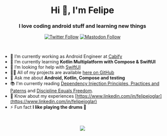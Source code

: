 <h1 align="center">Hi 👋, I'm Felipe</h1>
<h3 align="center">I love coding android stuff and learning new things</h3>

<p align="center">
  <a href="https://twitter.com/felipejoglar" target="blank"><img src="https://img.shields.io/twitter/follow/felipejoglar?logo=twitter&style=for-the-badge" alt="Twitter Follow"></a>
  <a rel="me" href="https://androiddev.social/@felipejoglar" target="blank"><img src="https://img.shields.io/mastodon/follow/109280268877222360?domain=https%3A%2F%2Fandroiddev.social&logo=mastodon&style=for-the-badge" alt="Mastodon Follow"></a>
</p>
</br>

- 🔭 I’m currently working as Android Engineer at [Cabify](https://github.com/cabify)
- 🌱 I’m currently learning **Kotlin Multiplatform with Compose & SwiftUI**
- 🤝 I’m looking for help with [SwiftUI](https://developer.apple.com/xcode/swiftui/)
- 👨‍💻 All of my projects are available [here on GitHub](https://github.com/felipejoglar?tab=repositories)
- 💬 Ask me about **Android, Kotlin, Compose and testing**
- 📚 I'm currently reading [Dependency Injection Principles, Practices and Paterns](https://www.manning.com/books/dependency-injection-principles-practices-patterns) and [Discipline Equals Freedom](https://www.goodreads.com/book/show/34431560-discipline-equals-freedom).
- 📄 Know about my experiences [https://www.linkedin.com/in/felipejoglar](https://www.linkedin.com/in/felipejoglar)
- ⚡ Fun fact **I like playing the drums 🥁**

</br>
<p align="center">
  <picture>
  <source 
    srcset="https://github-readme-stats.vercel.app/api?username=felipejoglar&show_icons=true&theme=dark"
    media="(prefers-color-scheme: dark)"
  />
  <source
    srcset="https://github-readme-stats.vercel.app/api?username=felipejoglar&show_icons=true"
    media="(prefers-color-scheme: light), (prefers-color-scheme: no-preference)"
  />
  <img src="https://github-readme-stats.vercel.app/api?username=felipejoglar&show_icons=true" />
  </picture>
</p>

<!--
**felipejoglar/felipejoglar** is a ✨ _special_ ✨ repository because its `README.md` (this file) appears on your GitHub profile.

Here are some ideas to get you started:

- 🔭 I’m currently working on ...
- 🌱 I’m currently learning ...
- 👯 I’m looking to collaborate on ...
- 🤔 I’m looking for help with ...
- 💬 Ask me about ...
- 📫 How to reach me: ...
- 😄 Pronouns: ...
- ⚡ Fun fact: ...
-->
